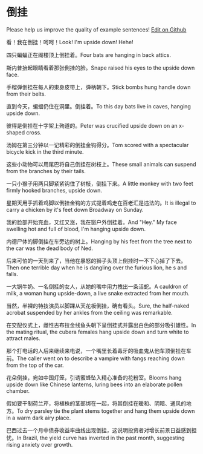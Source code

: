 # 倒挂

Please help us improve the quality of example sentences! [Edit on Github](https://github.com/jiyushe/jiyu-example-sentence-source/blob/main/chinese/daogua.md)

<p><span class="chinese">看！我在倒挂！呵呵！</span><span class="english">Look! I'm upside down! Hehe!</span></p>

<p><span class="chinese">四只蝙蝠正在阁楼顶上倒挂着。</span><span class="english">Four bats are hanging in back attics.</span></p>

<p><span class="chinese">斯内普抬起眼睛看着那张倒挂的脸。</span><span class="english">Snape raised his eyes to the upside down face.</span></p>

<p><span class="chinese">手榴弹倒挂在每人的束身皮带上，弹柄朝下。</span><span class="english">Stick bombs hung handle down from their belts.</span></p>

<p><span class="chinese">直到今天，蝙蝠仍住在洞里。倒挂着。</span><span class="english">To this day bats live in caves, hanging upside down.</span></p>

<p><span class="chinese">彼得是倒挂在十字架上殉道的。</span><span class="english">Peter was crucified upside down on an x-shaped cross.</span></p>

<p><span class="chinese">汤姆在第三分钟以一记精彩的倒挂金钩得分。</span><span class="english">Tom scored with a spectacular bicycle kick in the third minute.</span></p>

<p><span class="chinese">这些小动物可以用尾巴将自己倒挂在树枝上。</span><span class="english">These small animals can suspend from the branches by their tails.</span></p>

<p><span class="chinese">一只小猴子用两只脚紧紧钩住了树枝，倒挂下来。</span><span class="english">A little monkey with two feet firmly hooked branches, upside down.</span></p>

<p><span class="chinese">星期天用手抓着鸡脚以倒挂金钩的方式提着鸡走在百老汇是违法的。</span><span class="english">It is illegal to carry a chicken by it's feet down Broadway on Sunday.</span></p>

<p><span class="chinese">我的脸部开始充血，又红又涨，我在窗户外倒挂着。</span><span class="english">And "Hey." My face swelling hot and full of blood, I'm hanging upside down.</span></p>

<p><span class="chinese">内德尸体的脚倒挂在车旁边的树上。</span><span class="english">Hanging by his feet from the tree next to the car was the dead body of Ned.</span></p>

<p><span class="chinese">后来可怕的一天到来了，当他在暴怒的狮子头顶上倒挂时一不下心掉了下去。</span><span class="english">Then one terrible day when he is dangling over the furious lion, he s and falls.</span></p>

<p><span class="chinese">一大锅牛奶、一名倒挂的女人，从她的嘴中用力拽出一条活蛇。</span><span class="english">A cauldron of milk, a woman hung upside-down, a live snake extracted from her mouth.</span></p>

<p><span class="chinese">当然，半裸的特技演员以脚踝从天花板倒挂，确有看头。</span><span class="english">Sure, the half-naked acrobat suspended by her ankles from the ceiling was remarkable.</span></p>

<p><span class="chinese">在交配仪式上，雌性古布拉金线鱼头朝下呈倒挂式并露出白色的部分吸引雄性。</span><span class="english">In the mating ritual, the cubera females hang upside down and turn white to attract males.</span></p>

<p><span class="chinese">那个打电话的人后来继续来电说，一个嘴里长着毒牙的吸血鬼从他车顶倒挂在车前。</span><span class="english">The caller went on to describe a vampire with fangs reaching down from the top of the car.</span></p>

<p><span class="chinese">花朵倒挂，宛如中国灯笼，引诱蜜蜂坠入精心准备的花粉室。</span><span class="english">Blooms hang upside down like Chinese lanterns, luring bees into an elaborate pollen chamber.</span></p>

<p><span class="chinese">假如要干制荷兰芹，将植株的茎部绑在一起，将其倒挂在暖和、阴暗、通风的地方。</span><span class="english">To dry parsley tie the plant stems together and hang them upside down in a warm dark airy place.</span></p>

<p><span class="chinese">巴西过去一个月中债券收益率曲线出现倒挂，这说明投资者对增长前景日益感到担忧。</span><span class="english">In Brazil, the yield curve has inverted in the past month, suggesting rising anxiety over growth.</span></p>

